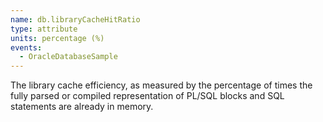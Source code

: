 ```yaml
---
name: db.libraryCacheHitRatio
type: attribute
units: percentage (%)
events:
  - OracleDatabaseSample
---
```


The library cache efficiency, as measured by the percentage of times the fully parsed or compiled representation of PL/SQL blocks and SQL statements are already in memory.